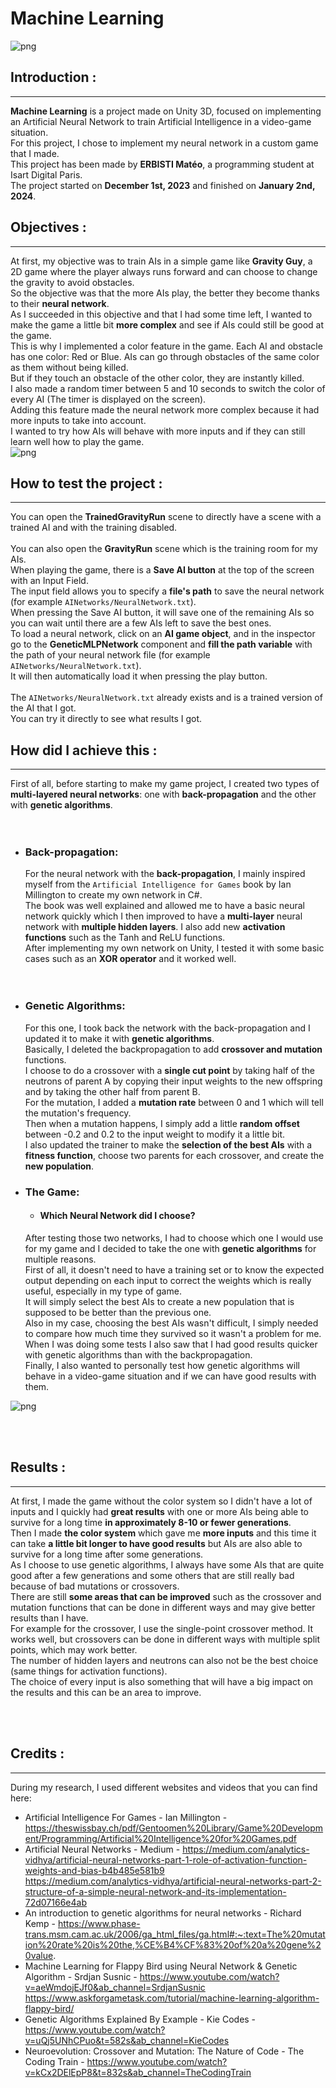 # Machine Learning

![png](./ReadMe/NeuralNetwork.png)<br>

## Introduction :
---
 **Machine Learning** is a project made on Unity 3D, focused on implementing an Artificial Neural Network to train Artificial Intelligence in a video-game situation. <br>
 For this project, I chose to implement my neural network in a custom game that I made. <br>
 This project has been made by **ERBISTI Matéo**, a programming student at Isart Digital Paris. <br>
 The project started on **December 1st, 2023** and finished on **January 2nd, 2024**. <br>



 ## Objectives :
 ---
 At first, my objective was to train AIs in a simple game like **Gravity Guy**, a 2D game where the player always runs forward and can choose to change the gravity to avoid obstacles. <br>
 So the objective was that the more AIs play, the better they become thanks to their **neural network**. <br>
 As I succeeded in this objective and that I had some time left, I wanted to make the game a little bit **more complex** and see if AIs could still be good at the game. <br>
 This is why I implemented a color feature in the game. Each AI and obstacle has one color: Red or Blue. AIs can go through obstacles of the same color as them without being killed. <br>
 But if they touch an obstacle of the other color, they are instantly killed. <br> I also made a random timer between 5 and 10 seconds to switch the color of every AI (The timer is displayed on the screen). <br>
 Adding this feature made the neural network more complex because it had more inputs to take into account. <br>  I wanted to try how AIs will behave with more inputs and if they can still learn well how to play the game. <br>
 ![png](./ReadMe/AIGame.png)<br>

 ## How to test the project :
 ---

You can open the **TrainedGravityRun** scene to directly have a scene with a trained AI and with the training disabled. <br><br>
You can also open the **GravityRun** scene which is the training room for my AIs. <br>
When playing the game, there is a **Save AI button** at the top of the screen with an Input Field. <br> The input field allows you to specify a **file's path** to save the neural network (for example `AINetworks/NeuralNetwork.txt`). <br>
When pressing the Save AI button, it will save one of the remaining AIs so you can wait until there are a few AIs left to save the best ones. <br>
To load a neural network, click on an **AI game object**, and in the inspector go to the **GeneticMLPNetwork** component and **fill the path variable** with the path of your neural network file (for example `AINetworks/NeuralNetwork.txt`). <br>
It will then automatically load it when pressing the play button. <br><br>
The `AINetworks/NeuralNetwork.txt` already exists and is a trained version of the AI that I got. <br> You can try it directly to see what results I got. <be>

  ## How did I achieve this :
  ---

  First of all, before starting to make my game project, I created two types of **multi-layered neural networks**: one with **back-propagation** and the other with **genetic algorithms**.  <br>
  <br><br>
  - ### Back-propagation:
	For the neural network with the **back-propagation**, I mainly inspired myself from the `Artificial Intelligence for Games` book by Ian Millington to create my own network in C#. <br>
	The book was well explained and allowed me to have a basic neural network quickly which I then improved to have a **multi-layer** neural network with **multiple hidden layers**. I also add new **activation functions** such as the Tanh and ReLU functions. <br>
  After implementing my own network on Unity, I tested it with some basic cases such as an **XOR operator** and it worked well. <br>
<br><br>
  - ### Genetic Algorithms:
	For this one, I took back the network with the back-propagation and I updated it to make it with **genetic algorithms**. <br>
	Basically, I deleted the backpropagation to add **crossover and mutation** functions. <br>
	I choose to do a crossover with a **single cut point** by taking half of the neutrons of parent A by copying their input weights to the new offspring  and by taking the other half from parent B. <br>
	For the mutation, I added a **mutation rate** between 0 and 1 which will tell the mutation's frequency. <br> Then when a mutation happens, I simply add a little **random offset** between -0.2 and 0.2 to the input weight to modify it a little bit. <br>
	I also updated the trainer to make the **selection of the best AIs** with a **fitness function**, choose two parents for each crossover, and create the **new population**. <br>

  - ### The Game:
	- #### Which Neural Network did I choose?
	After testing those two networks, I had to choose which one I would use for my game and I decided to take the one with **genetic algorithms** for multiple reasons.<br>
	First of all, it doesn't need to have a training set or to know the expected output depending on each input to correct the weights which is really useful, especially in my type of game. <br>
	It will simply select the best AIs to create a new population that is supposed to be better than the previous one. <br>
	Also in my case, choosing the best AIs wasn't difficult, I simply needed to compare how much time they survived so it wasn't a problem for me. <br>
	When I was doing some tests I also saw that I had good results quicker with genetic algorithms than with the backpropagation. <br>
	Finally, I also wanted to personally test how genetic algorithms will behave in a video-game situation and if we can have good results with them. <br>

  ![png](./ReadMe/Training.png)<br>
  
<br><br>
  ## Results :
  ---

  At first, I made the game without the color system so I didn't have a lot of inputs and I quickly had **great results** with one or more AIs being able to survive for a long time **in approximately 8-10 or fewer generations**. <br>
  Then I made **the color system** which gave me **more inputs** and this time it can take **a little bit longer to have good results** but AIs are also able to survive for a long time after some generations. <br>
  As I choose to use genetic algorithms, I always have some AIs that are quite good after a few generations and some others that are still really bad because of bad mutations or crossovers. <br>
  There are still **some areas that can be improved** such as the crossover and mutation functions that can be done in different ways and may give better results than I have. <br>
  For example for the crossover, I use the single-point crossover method. 
  It works well, but crossovers can be done in different ways with multiple split points, which may work better. <br>
  The number of hidden layers and neutrons can also not be the best choice (same things for activation functions). <br>
  The choice of every input is also something that will have a big impact on the results and this can be an area to improve. <br>
  
<br><br>
  ## Credits :
 ---

 During my research, I used different websites and videos that you can find here: <br>
 
 - Artificial Intelligence For Games - Ian Millington - https://theswissbay.ch/pdf/Gentoomen%20Library/Game%20Development/Programming/Artificial%20Intelligence%20for%20Games.pdf
 - Artificial Neural Networks - Medium - https://medium.com/analytics-vidhya/artificial-neural-networks-part-1-role-of-activation-function-weights-and-bias-b4b485e581b9 <br>
										https://medium.com/analytics-vidhya/artificial-neural-networks-part-2-structure-of-a-simple-neural-network-and-its-implementation-72d07166e4ab
 - An introduction to genetic algorithms for neural networks - Richard Kemp - https://www.phase-trans.msm.cam.ac.uk/2006/ga_html_files/ga.html#:~:text=The%20mutation%20rate%20is%20the,%CE%B4%CF%83%20of%20a%20gene%20value.
 - Machine Learning for Flappy Bird using Neural Network & Genetic Algorithm - Srdjan Susnic - https://www.youtube.com/watch?v=aeWmdojEJf0&ab_channel=SrdjanSusnic <br>
 https://www.askforgametask.com/tutorial/machine-learning-algorithm-flappy-bird/
 - Genetic Algorithms Explained By Example - Kie Codes - https://www.youtube.com/watch?v=uQj5UNhCPuo&t=582s&ab_channel=KieCodes
 -  Neuroevolution: Crossover and Mutation: The Nature of Code - The Coding Train - https://www.youtube.com/watch?v=kCx2DElEpP8&t=832s&ab_channel=TheCodingTrain
